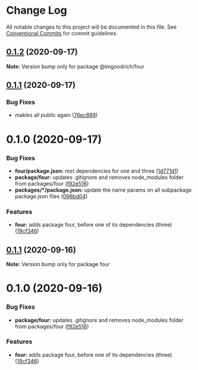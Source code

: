 # Change Log

All notable changes to this project will be documented in this file.
See [Conventional Commits](https://conventionalcommits.org) for commit guidelines.

## [0.1.2](https://github.com/LeeMellon/lerna-private/compare/@imgoodrich/four@0.1.1...@imgoodrich/four@0.1.2) (2020-09-17)

**Note:** Version bump only for package @imgoodrich/four





## [0.1.1](https://github.com/LeeMellon/lerna-private/compare/@imgoodrich/four@0.1.0...@imgoodrich/four@0.1.1) (2020-09-17)


### Bug Fixes

* makles all public again ([76ec889](https://github.com/LeeMellon/lerna-private/commit/76ec889748795af1abdbc3f37c1d611af4be3a53))





# 0.1.0 (2020-09-17)


### Bug Fixes

* **four/package.json:** rest dependencies for one and three ([1d771d1](https://github.com/LeeMellon/lerna-private/commit/1d771d1a30aa2e99947252c28f920d9e67428989))
* **package/four:** updates .gitignore and removes node_modules folder from packages/four ([f92e516](https://github.com/LeeMellon/lerna-private/commit/f92e5163aae2526d4ca7f2c1c46aef97a38ed136))
* **packages/*/package.json:** update the name params on all subpackage package.json files ([096bd04](https://github.com/LeeMellon/lerna-private/commit/096bd04515809996b32caf451e5b5321f63ad577))


### Features

* **four:** adds package four, before one of its dependencies (three) ([19cf346](https://github.com/LeeMellon/lerna-private/commit/19cf3460e360fff0f75983cca71d05bbd1cb716b))





## [0.1.1](https://github.com/LeeMellon/lerna-private/compare/four@0.1.0...four@0.1.1) (2020-09-16)

**Note:** Version bump only for package four





# 0.1.0 (2020-09-16)


### Bug Fixes

* **package/four:** updates .gitignore and removes node_modules folder from packages/four ([f92e516](https://github.com/LeeMellon/lerna-private/commit/f92e5163aae2526d4ca7f2c1c46aef97a38ed136))


### Features

* **four:** adds package four, before one of its dependencies (three) ([19cf346](https://github.com/LeeMellon/lerna-private/commit/19cf3460e360fff0f75983cca71d05bbd1cb716b))
